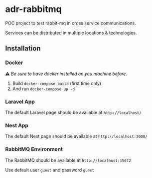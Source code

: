 # adr-rabbitmq

POC project to test rabbit-mq in cross service communications.

Services can be distributed in multiple locations & technologies.

## Installation

### Docker

⚠️ _Be sure to have docker installed on you machine before._

1. Build ``docker-compose build`` (first time only)
2. And run ``docker-compose up -d`` 

### Laravel App

The default Laravel page should be available at ``http://localhost/``


### Nest App
The default Nest page should be available at ``http://localhost:3000/``

### RabbitMQ Environment
The RabbitMQ should be available at ``http://localhost:15672``

Use default user ```guest``` and password ``guest``
